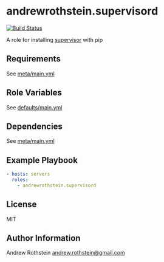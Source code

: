andrewrothstein.supervisord
===========================
[![Build Status](https://travis-ci.org/andrewrothstein/ansible-supervisord.svg?branch=master)](https://travis-ci.org/andrewrothstein/ansible-supervisord)

A role for installing [supervisor](http://supervisord.org/) with pip

Requirements
------------

See [meta/main.yml](meta/main.yml)

Role Variables
--------------

See [defaults/main.yml](defaults/main.yml)

Dependencies
------------

See [meta/main.yml](meta/main.yml)

Example Playbook
----------------

```yml
- hosts: servers
  roles:
    - andrewrothstein.supervisord
```

License
-------

MIT

Author Information
------------------

Andrew Rothstein <andrew.rothstein@gmail.com>
